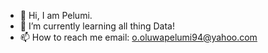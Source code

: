 - 👋 Hi, I am Pelumi.
- 🌱 I’m currently learning all thing Data!
- 📫 How to reach me email: o.oluwapelumi94@yahoo.com

<!---
PelumiEO is a ✨ special ✨ repository because its `README.md` (this file) appears on your GitHub profile.
You can click the Preview link to take a look at your changes.
--->
